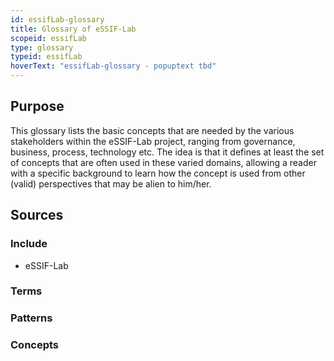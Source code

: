 ```yaml
---
id: essifLab-glossary
title: Glossary of eSSIF-Lab
scopeid: essifLab
type: glossary
typeid: essifLab
hoverText: "essifLab-glossary - popuptext tbd"
---
```

<!--A glossary is a list of terms with (short) explanations, usually aimed to help people understand texts around a certain (set of) topic(s) in some context(s).-->

## Purpose
<!--State the purpose(s) that this glossary aims to fulfill, in such a way that readers can easily determine whether or not it is useful for them to use it.-->
This glossary lists the basic concepts that are needed by the various stakeholders within the eSSIF-Lab project, ranging from governance, business, process, technology etc. The idea is that it defines at least the set of concepts that are often used in these varied domains, allowing a reader with a specific background to learn how the concept is used from other (valid) perspectives that may be alien to him/her.

## Sources
<!--Here, the sources should be identified from which the glossary entries (and their descriptions) are to be collected-->

### Include
<!--Specify the %%scope-files|scope-file%% that are to serve as a source for this glossary-->
* eSSIF-Lab

### Terms
<!--Specify the %%term-files|term-file%% that are to serve as a source for this glossary. If a term is defined in a scope as well as in a %%term-file%%, the latter takes precedence.-->

### Patterns
<!--Specify the %%pattern-files|pattern-file%% that are to serve as a source for this glossary. If a term is defined in a scope or as a term as well as in a %%pattern-file%%, the latter takes precedence.-->

### Concepts
<!--Specify the %%concept-files|concept-file%% that are to serve as a source for this glossary. If a term is defined in a scope, or as a term, or in a pattern as well as in a %%concept-file%%, the latter takes precedence.-->

<!--
---
## Footnotes

[//]: # This (optional) section contains any footnotes that may have been specified in the text above.

[^1]: the text for footnote [^1] goes here.

-->
